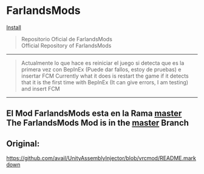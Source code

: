 # FarlandsMods
[Install]([https://youtu.be/Gpo-QAMXKro](https://www.nexusmods.com/farlands/mods/1))
>Repositorio Oficial de FarlandsMods   
>Official Repository of FarlandsMods
---
>Actualmente lo que hace es reiniciar el juego si detecta que es la primera vez con BepInEx (Puede dar fallos, estoy de pruebas) e insertar FCM
>Currently what it does is restart the game if it detects that it is the first time with BepInEx (It can give errors, I am testing) and insert FCM
---
El Mod FarlandsMods esta en la Rama [master](https://github.com/PabloGHub/FarlandsMods/tree/master)  
The FarlandsMods Mod is in the [master](https://github.com/PabloGHub/FarlandsMods/tree/master) Branch
---
## Original:
https://github.com/avail/UnityAssemblyInjector/blob/vrcmod/README.markdown
